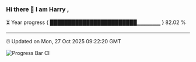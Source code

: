 ### Hi there 👋 I am Harry , 

⏳ Year progress { ████████████████████████▁▁▁▁▁▁ } 82.02 %

---

⏰ Updated on Mon, 27 Oct 2025 09:22:20 GMT

![Progress Bar CI](https://github.com/duykhang68/duykhang68/workflows/Progress%20Bar%20CI/badge.svg)
